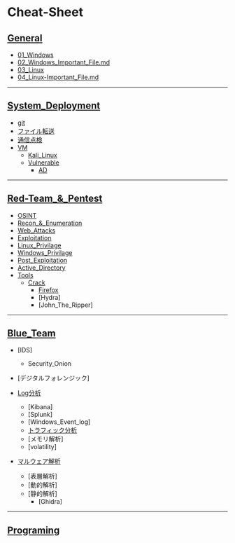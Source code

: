 # Cheat-Sheet

## [General](01_General/)
- [01_Windows](01_General/01_Windows.md)
- [02_Windows_Important_File.md](01_General/02_Windows_Important_File.md)
- [03_Linux](01_General/03_Linux.md)
- [04_Linux-Important_File.md](01_General/04_Linux-Important_File.md)
---

## [System_Deployment](02_System_Deployment/)
- [git](02_System_Deployment/git.md)
- [ファイル転送](02_System_Deployment/)
- [通信点検](02_System_Deployment/)
- [VM](02_System_Deployment/)
    - [Kali_Linux](02_System_Deployment/)
  - [Vulnerable](02_System_Deployment/Vulnerable/)
     - [AD](02_System_Deployment/VM/Vulnerable/AD.md)
---

## [Red-Team_&_Pentest](03_Red-Team_and_Pentest/)
- [OSINT](03_Red-Team_and_Pentest/01_OSINT/)
- [Recon_&_Enumeration](03_Red-Team_and_Pentest/[Recon_&_Enum/)
- [Web_Attacks](03_Red-Team_and_Pentest/[03_Web_Attacks/)
- [Exploitation](03_Red-Team_and_Pentest/04_Exploitation/)
- [Linux_Privilage](03_Red-Team_and_Pentest/05_Linux_Privilage/)
- [Windows_Privilage](03_Red-Team_and_Pentest/06_Windows_Privilage/)
- [Post_Exploitation](03_Red-Team_and_Pentest/07_Post_Exploitation/)
- [Active_Directory](03_Red-Team_and_Pentest/08Active_Directory/)
- [Tools](03_Red-Team_and_Pentest/09_Tools/)
  - [Crack](03_Red-Team_and_Pentest/09_Tools/Crack)
    - [Firefox](03_Red-Team_and_Pentest/09_Tools/Crack/Firefox_Password_Decryptor.md) 
    - [Hydra]
    - [John_The_Ripper]

---

## [Blue_Team](04_Blue-Team/)
- [IDS]
  - Security_Onion
- [デジタルフォレンジック]
- [Log分析]()
  - [Kibana]
  - [Splunk]
  - [Windows_Event_log]
  - [トラフィック分析]()
  - [メモリ解析]
  - [volatility]

- [マルウェア解析](#)
  - [表層解析]
  - [動的解析]
  - [静的解析]
    - [Ghidra]
---

## [Programing]()
